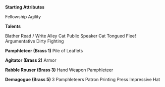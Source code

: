 **Starting Attributes**

Fellowship
Agility

**Talents**

Blather
Read / Write
Alley Cat
Public Speaker
Cat Tongued
Flee!
Argumentative
Dirty Fighting


**Pamphleteer (Brass 1)**
Pile of Leaflets

**Agitator (Brass 2)**
Armor

**Rabble Rouser (Brass 3)**
Hand Weapon
Pamphleteer

**Demagogue (Brass 5)**
3 Pamphleteers
Patron
Printing Press
Impressive Hat